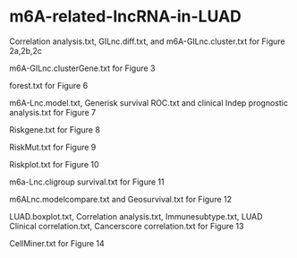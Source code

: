 # m6A-related-lncRNA-in-LUAD
Correlation analysis.txt, GILnc.diff.txt, and m6A-GILnc.cluster.txt for Figure 2a,2b,2c

m6A-GILnc.clusterGene.txt for Figure 3

forest.txt for Figure 6

m6A-Lnc.model.txt, Generisk survival ROC.txt and clinical Indep prognostic analysis.txt for Figure 7

Riskgene.txt for Figure 8

RiskMut.txt for Figure 9

Riskplot.txt for Figure 10

m6a-Lnc.cligroup survival.txt for Figure 11

m6ALnc.modelcompare.txt and Geosurvival.txt for Figure 12 

LUAD.boxplot.txt, Correlation analysis.txt, Immunesubtype.txt, LUAD Clinical correlation.txt, Cancerscore correlation.txt for Figure 13

CellMiner.txt for Figure 14

